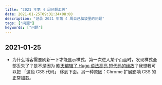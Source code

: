```yaml
---
title: "2021 年第 4 周问题汇总"
date: 2021-01-25T09:31:34+08:00
description: "记录 2021 年第 4 周自己脑袋里的问题"
tags: ["问题"]
keywords: ["问题"]
---
```


## 2021-01-25

- 为什么博客需要刷新一下才能显示样式，第一次进入某个页面时，发现样式全部丢失了？是不是因为 [昨天编辑了 Hugo 语法高亮 短代码的缘故](https://github.com/tianheg/blog/compare/1bed2bcf1a4270fcf4f9382b0d4151d14e9ebac1...main)？我想我可以把 「这段 CSS 代码」 移到下面。另一种原因：Chrome 扩展影响 CSS 的正常加载。
